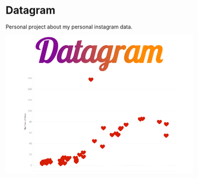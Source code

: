 # Datagram

Personal project about my personal instagram data.

![Screenshot of the visualization](./Datagram_visualization.png)